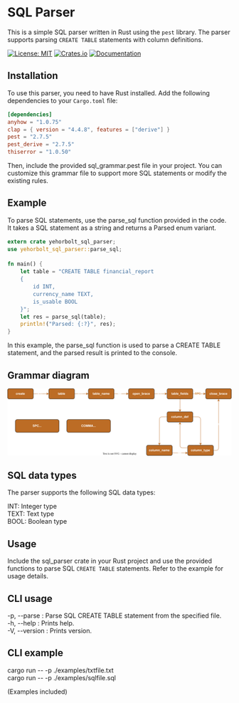 # SQL Parser

This is a simple SQL parser written in Rust using the `pest` library. The parser supports parsing `CREATE TABLE` statements with column definitions.

[![License: MIT](https://img.shields.io/badge/License-MIT-yellow.svg)](https://opensource.org/licenses/MIT)
[![Crates.io](https://img.shields.io/crates/v/yehorbolt_sql_parser)](https://crates.io/crates/yehorbolt_sql_parser)
[![Documentation](https://docs.rs/yehorbolt_sql_parser/badge.svg)](https://docs.rs/yehorbolt_sql_parser/0.1.9/yehorbolt_sql_parser/)

## Installation

To use this parser, you need to have Rust installed. Add the following dependencies to your `Cargo.toml` file:

```toml
[dependencies]
anyhow = "1.0.75"
clap = { version = "4.4.8", features = ["derive"] }
pest = "2.7.5"
pest_derive = "2.7.5"
thiserror = "1.0.50"
```

Then, include the provided sql_grammar.pest file in your project. You can customize this grammar file to support more SQL statements or modify the existing rules.

## Example
To parse SQL statements, use the parse_sql function provided in the code. It takes a SQL statement as a string and returns a Parsed enum variant.

```rust
extern crate yehorbolt_sql_parser;
use yehorbolt_sql_parser::parse_sql;

fn main() {
    let table = "CREATE TABLE financial_report 
    { 
        id INT, 
        currency_name TEXT, 
        is_usable BOOL
    }";
    let res = parse_sql(table);
    println!("Parsed: {:?}", res);
}

```

In this example, the parse_sql function is used to parse a CREATE TABLE statement, and the parsed result is printed to the console.

## Grammar diagram
![Diagram Example](./doc/diagram.svg)

## SQL data types
The parser supports the following SQL data types:

INT: Integer type\
TEXT: Text type\
BOOL: Boolean type

## Usage
Include the sql_parser crate in your Rust project and use the provided functions to parse SQL `CREATE TABLE` statements. Refer to the example for usage details.

## CLI usage
-p, --parse <PARSE>: Parse SQL CREATE TABLE statement from the specified file.\
-h, --help : Prints help.\
-V, --version : Prints version.

## CLI example
cargo run -- -p ./examples/txtfile.txt\
cargo run -- -p ./examples/sqlfile.sql

(Examples included)